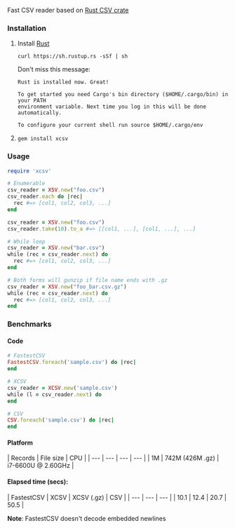 Fast CSV reader based on [Rust CSV crate](https://docs.rs/csv/1.0.2/csv/)

### Installation

1. Install [Rust](https://www.rust-lang.org/)

   `curl https://sh.rustup.rs -sSf | sh`

   Don't miss this message:

	```
	Rust is installed now. Great!

	To get started you need Cargo's bin directory ($HOME/.cargo/bin) in your PATH 
	environment variable. Next time you log in this will be done automatically.

	To configure your current shell run source $HOME/.cargo/env

	```

2. `gem install xcsv`

### Usage

```ruby
require 'xcsv'

# Enumerable
csv_reader = XSV.new("foo.csv")
csv_reader.each do |rec|
  rec #=> [col1, col2, col3, ...]
end

csv_reader = XSV.new("foo.csv")
csv_reader.take(10).to_a #=> [[col1, ...], [col1, ...], ...]

# While loop
csv_reader = XSV.new("bar.csv") 
while (rec = csv_reader.next) do
  rec #=> [col1, col2, col3, ...]
end

# Both forms will gunzip if file name ends with .gz
csv_reader = XSV.new("foo_bar.csv.gz") 
while (rec = csv_reader.next) do
  rec #=> [col1, col2, col3, ...]
end
```

### Benchmarks

#### Code

```ruby
# FastestCSV
FastestCSV.foreach('sample.csv') do |rec|
end

# XCSV
csv_reader = XCSV.new('sample.csv')
while (l = csv_reader.next) do
end

# CSV
CSV.foreach('sample.csv') do |rec|
end
```

#### Platform

| Records | File size | CPU |
| --- | --- | --- | --- |
| 1M | 742M (426M .gz) | i7-6600U @ 2.60GHz |

#### Elapsed time (secs):

| FastestCSV | XCSV | XCSV (.gz) | CSV |
| --- | --- | --- |
| 10.1 | 12.4 | 20.7 | 50.5 |

**Note**: FastestCSV doesn't decode embedded newlines